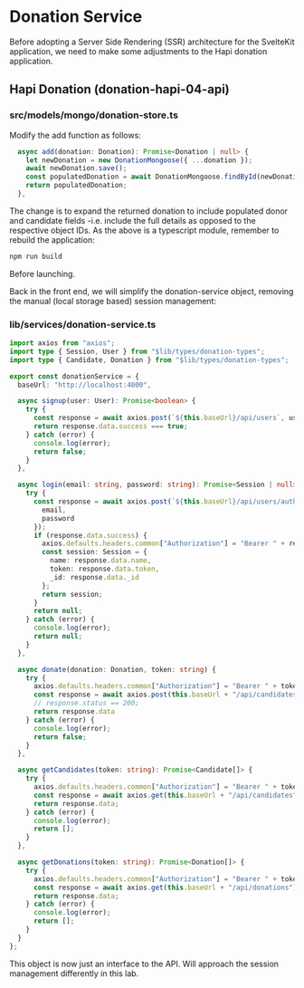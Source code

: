 # Donation Service

Before adopting a Server Side Rendering (SSR) architecture for the SvelteKit application, we need to make some adjustments to the Hapi donation application.

## Hapi Donation (donation-hapi-04-api)

### src/models/mongo/donation-store.ts

Modify the add function as follows:

~~~typescript
  async add(donation: Donation): Promise<Donation | null> {
    let newDonation = new DonationMongoose({ ...donation });
    await newDonation.save();
    const populatedDonation = await DonationMongoose.findById(newDonation._id).populate("donor").populate("candidate").lean();
    return populatedDonation;
  },
~~~

The change is to expand the returned donation to include populated donor and candidate fields -i.e. include the full details as opposed to the respective object IDs. As the above is a typescript module, remember to rebuild the application:

~~~bash
npm run build
~~~

Before launching.

Back in the front end, we will simplify the donation-service object, removing the manual (local storage based) session management:

### lib/services/donation-service.ts

~~~typescript
import axios from "axios";
import type { Session, User } from "$lib/types/donation-types";
import type { Candidate, Donation } from "$lib/types/donation-types";

export const donationService = {
  baseUrl: "http://localhost:4000",

  async signup(user: User): Promise<boolean> {
    try {
      const response = await axios.post(`${this.baseUrl}/api/users`, user);
      return response.data.success === true;
    } catch (error) {
      console.log(error);
      return false;
    }
  },

  async login(email: string, password: string): Promise<Session | null> {
    try {
      const response = await axios.post(`${this.baseUrl}/api/users/authenticate`, {
        email,
        password
      });
      if (response.data.success) {
        axios.defaults.headers.common["Authorization"] = "Bearer " + response.data.token;
        const session: Session = {
          name: response.data.name,
          token: response.data.token,
          _id: response.data._id
        };
        return session;
      }
      return null;
    } catch (error) {
      console.log(error);
      return null;
    }
  },

  async donate(donation: Donation, token: string) {
    try {
      axios.defaults.headers.common["Authorization"] = "Bearer " + token;
      const response = await axios.post(this.baseUrl + "/api/candidates/" + donation.candidate + "/donations", donation);
      // response.status == 200;
      return response.data
    } catch (error) {
      console.log(error);
      return false;
    }
  },

  async getCandidates(token: string): Promise<Candidate[]> {
    try {
      axios.defaults.headers.common["Authorization"] = "Bearer " + token;
      const response = await axios.get(this.baseUrl + "/api/candidates");
      return response.data;
    } catch (error) {
      console.log(error);
      return [];
    }
  },

  async getDonations(token: string): Promise<Donation[]> {
    try {
      axios.defaults.headers.common["Authorization"] = "Bearer " + token;
      const response = await axios.get(this.baseUrl + "/api/donations");
      return response.data;
    } catch (error) {
      console.log(error);
      return [];
    }
  }
};
~~~

This object is now just an interface to the API. Will approach the session management differently in this lab.

